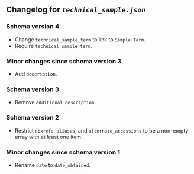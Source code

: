## Changelog for *`technical_sample.json`*

### Schema version 4

* Change `technical_sample_term` to link to `Sample Term`.
* Require `technical_sample_term`.

### Minor changes since schema version 3

* Add `description`.

### Schema version 3

* Remove `additional_description`.

### Schema version 2

* Restrict `dbxrefs`, `aliases`, and `alternate_accessions` to be a non-empty array with at least one item.

### Minor changes since schema version 1

* Rename `date` to `date_obtained`.
